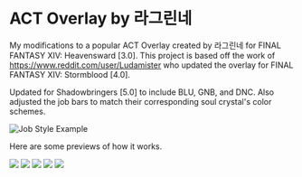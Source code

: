 # ACT Overlay by 라그린네
My modifications to a popular ACT Overlay created by 라그린네 for FINAL FANTASY XIV: Heavensward [3.0]. This project is based off the work of https://www.reddit.com/user/Ludamister who updated the overlay for FINAL FANTASY XIV: Stormblood [4.0].

Updated for Shadowbringers [5.0] to include BLU, GNB, and DNC. Also adjusted the job bars to match their corresponding soul crystal's color schemes.

![Job Style Example](https://github.com/KalilaViolette/ACT-Overlay-by-Lagrinne/blob/master/img/Job%20Style%20Example.png)

Here are some previews of how it works.

![](https://github.com/KalilaViolette/ACT-Overlay-by-Lagrinne/blob/master/img/1.gif)
![](https://github.com/KalilaViolette/ACT-Overlay-by-Lagrinne/blob/master/img/2.gif)
![](https://github.com/KalilaViolette/ACT-Overlay-by-Lagrinne/blob/master/img/3.gif)
![](https://github.com/KalilaViolette/ACT-Overlay-by-Lagrinne/blob/master/img/4.gif)
![](https://github.com/KalilaViolette/ACT-Overlay-by-Lagrinne/blob/master/img/5.gif)
